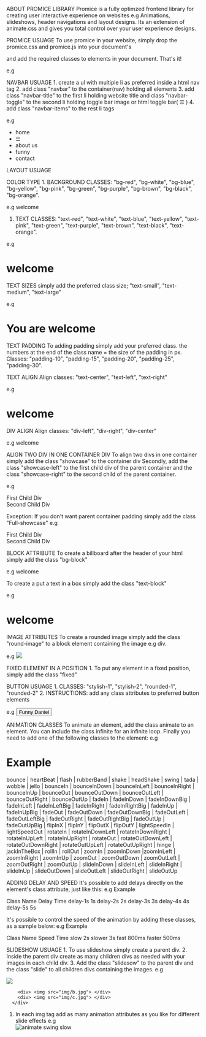 ABOUT PROMICE LIBRARY Promice is a fully optimzed frontend library for creating user interactive experience on websites e.g Animations, slideshows, header navigations and layout designs. Its an extension of animate.css and gives you total control over your user experience designs.

PROMICE USUAGE To use promice in your website, simply drop the promice.css and promice.js into your document's
<head> 
and add the required classes to elements in your document. That's it!

e.g
<head>
    
<link rel="stylesheet" href="promice.css">
<script type="text/javascript" src="main.js"></script>
    <script type="text/javascript" src="promice.js"></script>
  </head> 


NAVBAR USUAGE 1. create a ul with multiple li as preferred inside a html nav tag 2. add class "navbar" to the container(nav) holding all elements 3. add class "navbar-title" to the first li holding website title and class "navbar-toggle" to the second li holding toggle bar image or html toggle bar( ☰ ) 4. add class "navbar-items" to the rest li tags

e.g <nav class="navbar">
<ul>
        <li class="navbar-title">
home
</li>
        <li class="navbar-toggle"> 
☰
</li>
        <li class="navbar-items">
about us
</li>
        <li class="navbar-items">
funny
</li>
        <li class="navbar-items">
contact
</li>
      </ul>
    
</nav>

LAYOUT USUAGE

COLOR TYPE 1. BACKGROUND CLASSES: "bg-red", "bg-white", "bg-blue", "bg-yellow", "bg-pink", "bg-green", "bg-purple", "bg-brown", "bg-black", "bg-orange".

e.g
welcome

1.  TEXT CLASSES: "text-red", "text-white", "text-blue", "text-yellow", "text-pink", "text-green", "text-purple", "text-brown", "text-black", "text-orange".

e.g
<h1 class="text-blue"> 
welcome
</h1> 

TEXT SIZES simply add the preferred class size; "text-small", "text-medium", "text-large"

e.g
<h1 class="text-small"> 
You are welcome
</h1> 

TEXT PADDING To adding padding simply add your preferred class. the numbers at the end of the class name = the size of the padding in px. Classes: "padding-10", "padding-15", "padding-20", "padding-25", "padding-30".

TEXT ALIGN Align classes: "text-center", "text-left", "text-right"

e.g
<h1 class="text-center"> 
welcome
</h1>

DIV ALIGN Align classes: "div-left", "div-right", "div-center"

e.g
welcome

ALIGN TWO DIV IN ONE CONTAINER DIV To align two divs in one container simply add the class "showcase" to the container div Secondly, add the class "showcase-left" to the first child div of the parent container and the class "showcase-right" to the second child of the parent container.

e.g
<div class="showcase"> 
      <div class="showcase-left"> 
First Child Div
</div>
      <div class="showcase-right"> 
Second Child Div
</div>
    </div>

Exception: If you don't want parent container padding simply add the class "Full-showcase" e.g
      <div class="showcase-left"> First Child Div </div>
      <div class="showcase-right"> Second Child Div </div>
    </div>

BLOCK ATTRIBUTE To create a billboard after the header of your html simply add the class "bg-block"

e.g
welcome

To create a put a text in a box simply add the class "text-block"

e.g
<h1 class="text-block"> 
welcome
</h1>

IMAGE ATTRIBUTES To create a rounded image simply add the class "round-image" to a block element containing the image e.g div.

e.g
<img src="me.jpg" />

FIXED ELEMENT IN A POSITION 1. To put any element in a fixed position, simply add the class "fixed"

BUTTON USUAGE 1. CLASSES: "stylish-1", "stylish-2", "rounded-1", "rounded-2" 2. INSTRUCTIONS: add any class attributes to preferred button elements

e.g
<button class="stylish-1"> 
Funny Daniel
</button>

ANIMATION CLASSES To animate an element, add the class animate to an element. You can include the class infinite for an infinite loop. Finally you need to add one of the following classes to the element: e.g
<h1 class="animated infinite bounce">
Example
</h1>

bounce | heartBeat | flash | rubberBand | shake | headShake | swing | tada | wobble | jello | bounceIn | bounceInDown | bounceInLeft | bounceInRight | bounceInUp | bounceOut | bounceOutDown | bounceOutLeft | bounceOutRight | bounceOutUp | fadeIn | fadeInDown | fadeInDownBig | fadeInLeft | fadeInLeftBig | fadeInRight | fadeInRightBig | fadeInUp | fadeInUpBig | fadeOut | fadeOutDown | fadeOutDownBig | fadeOutLeft | fadeOutLeftBig | fadeOutRight | fadeOutRightBig | fadeOutUp | fadeOutUpBig | flipInX | flipInY | flipOutX | flipOutY | lightSpeedIn | lightSpeedOut | rotateIn | rotateInDownLeft | rotateInDownRight | rotateInUpLeft | rotateInUpRight | rotateOut | rotateOutDownLeft | rotateOutDownRight | rotateOutUpLeft | rotateOutUpRight | hinge | jackInTheBox | rollIn | rollOut | zoomIn | zoomInDown |zoomInLeft | zoomInRight | zoomInUp | zoomOut | zoomOutDown | zoomOutLeft | zoomOutRight | zoomOutUp | slideInDown | slideInLeft | slideInRight | slideInUp | slideOutDown | slideOutLeft | slideOutRight | slideOutUp

ADDING DELAY AND SPEED It's possible to add delays directly on the element's class attribute, just like this: e.g
Example

Class Name Delay Time delay-1s 1s delay-2s 2s delay-3s 3s delay-4s 4s delay-5s 5s

It's possible to control the speed of the animation by adding these classes, as a sample below: e.g
Example

Class Name Speed Time slow 2s slower 3s fast 800ms faster 500ms

SLIDESHOW USUAGE 1. To use slideshow simply create a parent div. 2. Inside the parent div create as many children divs as needed with your images in each child div. 3. Add the class "slidesow" to the parent div and the class "slide" to all children divs containing the images. e.g
<div class="slideshow">
        <div> 
<img src="img/a.jpg">

        <div> <img src="img/b.jpg"> </div>
        <div> <img src="img/c.jpg"> </div>
      </div>

1.  In each img tag add as many animation attributes as you like for different slide effects e.g
    <div class="slideshow">
            <div> 
    <img src="img/a.jpg" alt="animate swing slow" class="">
    </div>
            <div> 
    <img src="img/b.jpg" alt="" class="animate tada slow">
    </div>
            <div> 
    <img src="img/c.jpg" alt="" class="animate bounceInLeft slow">
    </div>
          </div>





